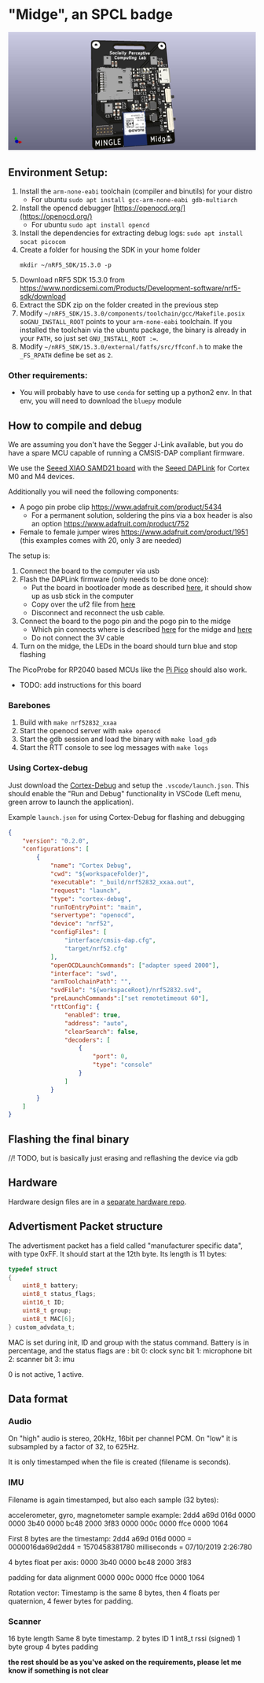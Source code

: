 # "Midge", an SPCL badge

![The MINGLE MIDGE](https://raw.githubusercontent.com/TUDelft-SPC-Lab/spcl_midge_hardware/master/Media/v2.3.jpg)

## Environment Setup:

1. Install the `arm-none-eabi` toolchain (compiler and binutils) for your distro
    * For ubuntu `sudo apt install gcc-arm-none-eabi gdb-multiarch`
2. Install the opencd debugger [https://openocd.org/](https://openocd.org/)
    * For ubuntu `sudo apt install opencd`
3. Install the dependencies for extracting debug logs:
    `sudo apt install socat picocom`
3. Create a folder for housing the SDK in your home folder
    ```Shell
    mkdir ~/nRF5_SDK/15.3.0 -p
    ```
3. Download nRF5 SDK 15.3.0 from <https://www.nordicsemi.com/Products/Development-software/nrf5-sdk/download>
4. Extract the SDK zip on the folder created in the previous step
5. Modify `~/nRF5_SDK/15.3.0/components/toolchain/gcc/Makefile.posix` so`GNU_INSTALL_ROOT` points to your `arm-none-eabi` toolchain.
If you installed the toolchain via the ubuntu package, the binary is already in your `PATH`, so just set `GNU_INSTALL_ROOT :=`.
6. Modify `~/nRF5_SDK/15.3.0/external/fatfs/src/ffconf.h` to make the `_FS_RPATH` define be set as `2`.

### Other requirements:

- You will probably have to use `conda` for setting up a python2 env. In that
  env, you will need to download the `bluepy` module

## How to compile and debug

We are assuming you don't have the Segger J-Link available, but you do have a
spare MCU capable of running a CMSIS-DAP compliant firmware.

We use the [Seeed XIAO SAMD21 board](https://wiki.seeedstudio.com/Seeeduino-XIAO/) with the [Seeed DAPLink](https://github.com/Seeed-Studio/Seeed_Arduino_DAPLink) for Cortex M0 and M4 devices.

Additionally you will need the following components:
* A pogo pin probe clip https://www.adafruit.com/product/5434
  * For a permanent solution, soldering the pins via a box header is also an option https://www.adafruit.com/product/752 
* Female to female jumper wires https://www.adafruit.com/product/1951 (this examples comes with 20, only 3 are needed)

The setup is:
1. Connect the board to the computer via usb
2. Flash the DAPLink firmware (only needs to be done once):
   * Put the board in bootloader mode as described [here](https://wiki.seeedstudio.com/Seeeduino-XIAO/#enter-bootloader-mode), it should show up as usb stick in the computer
   * Copy over the uf2 file from [here](http://files.seeedstudio.com/wiki/Seeeduino-XIAO/res/simple_daplink_xiao.uf2)
   * Disconnect and reconnect the usb cable.
3. Connect the board to the pogo pin and the pogo pin to the midge
   * Which pin connects where is described [here](https://github.com/TUDelft-SPC-Lab/spcl_midge_hardware/blob/master/PCB/Explainer.pdf) for the midge and [here](https://github.com/Seeed-Studio/Seeed_Arduino_DAPLink/blob/master/src/DAP_config.h#L179-L188)
   * Do not connect the 3V cable
4. Turn on the midge, the LEDs in the board should turn blue and stop flashing


The PicoProbe for RP2040 based MCUs like the [Pi Pico](https://github.com/raspberrypi/picoprobe/releases/tag/picoprobe-cmsis-v1.02) should also work.
   * TODO: add instructions for this board 

### Barebones

1. Build with `make nrf52832_xxaa`
2. Start the openocd server with `make openocd`
3. Start the gdb session and load the binary with `make load_gdb`
4. Start the RTT console to see log messages with `make logs`

### Using Cortex-debug

Just download the [Cortex-Debug](https://marketplace.visualstudio.com/items?itemName=marus25.cortex-debug)
and setup the `.vscode/launch.json`. This should enable the "Run and Debug"
functionality in VSCode (Left menu, green arrow to launch the application).

Example `launch.json` for using Cortex-Debug for flashing and debugging

```JSON
{
    "version": "0.2.0",
    "configurations": [
        {
            "name": "Cortex Debug",
            "cwd": "${workspaceFolder}",
            "executable": "_build/nrf52832_xxaa.out",
            "request": "launch",
            "type": "cortex-debug",
            "runToEntryPoint": "main",
            "servertype": "openocd",
            "device": "nrf52",
            "configFiles": [
                "interface/cmsis-dap.cfg",
                "target/nrf52.cfg"
            ],
            "openOCDLaunchCommands": ["adapter speed 2000"],
            "interface": "swd",
            "armToolchainPath": "",
            "svdFile": "${workspaceRoot}/nrf52832.svd",
            "preLaunchCommands":["set remotetimeout 60"],
            "rttConfig": {
                "enabled": true,
                "address": "auto",
                "clearSearch": false,
                "decoders": [
                    {
                        "port": 0,
                        "type": "console"
                    }
                ]
            }
        }
    ]
}

```

## Flashing the final binary

//! TODO, but is basically just erasing and reflashing the device via gdb

## Hardware

Hardware design files are in a [separate hardware repo](https://github.com/TUDelft-SPC-Lab/spcl_midge_hardware).

## Advertisment Packet structure

The advertisment packet has a field called "manufacturer specific data", with type 0xFF. It should start at the 12th byte. Its length is 11 bytes:

```C
typedef struct
{
    uint8_t battery;
    uint8_t status_flags;
    uint16_t ID;
    uint8_t group;
    uint8_t MAC[6];
} custom_advdata_t;
```

MAC is set during init, ID and group with the status command.
Battery is in percentage, and the status flags are :
bit 0: clock sync
bit 1: microphone
bit 2: scanner
bit 3: imu

0 is not active, 1 active.

## Data format

### Audio

On "high" audio is stereo, 20kHz, 16bit per channel PCM.
On "low" it is subsampled by a factor of 32, to 625Hz.

It is only timestamped when the file is created (filename is seconds).

### IMU

Filename is again timestamped, but also each sample (32 bytes):

accelerometer, gyro, magnetometer sample example:
2dd4 a69d 016d 0000 0000 3b40 0000 bc48 2000 3f83 0000 000c 0000 ffce 0000 1064

First 8 bytes are the timestamp:
2dd4 a69d 016d 0000   = 0000016da69d2dd4 = 1570458381780 milliseconds = 07/10/2019 2:26:780

4 bytes float per axis:
0000 3b40   0000 bc48   2000 3f83

padding for data alignment
0000 000c 0000 ffce 0000 1064

Rotation vector:
Timestamp is the same 8 bytes, then 4 floats per quaternion, 4 fewer bytes for padding.

### Scanner

16 byte length
Same 8 byte timestamp.
2 bytes ID
1 int8_t rssi (signed)
1 byte group
4 bytes padding


**the rest should be as you've asked on the requirements, please let me know if something is not clear**
